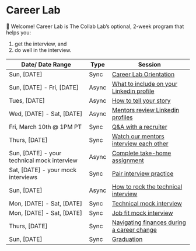 # Career Lab

👋 Welcome! Career Lab is The Collab Lab’s optional, 2-week program that helps you:

1. get the interview, and
2. do well in the interview.

| Date/ Date Range                            | Type  | Session |
| ------------------------------------------- | ----- | -------------------------------------------------------------------------------------------------------- |
| Sun, [DATE]                                 | Sync  | [Career Lab Orientation](./session-docs/orientation.md)                                                  |
| Sun, [DATE] - Fri, [DATE]                   | Async | [What to include on your Linkedin profile](./session-docs/what-to-include-on-linkedin.md)                |
| Tues, [DATE]                                | Async | [How to tell your story](./session-docs/how-to-tell-your-story.md)                                       |
| Wed, [DATE] - Sat, [DATE]                   | Async | [Mentors review Linkedin profiles](./session-docs/mentor-linkedin-review.md)                             |
| Fri, March 10th @ 1PM PT                    | Sync  | [Q&A with a recruiter](./session-docs/q-and-a-with-recruiter.md)                                         |
| Thurs, [DATE]                               | Sync  | [Watch our mentors interview each other](./session-docs/watch-mentors-interview.md)                      |
| Sun, [DATE] - your technical mock interview | Async | [Complete take-home assignment](./session-docs/complete-take-home-assignment.md)                         |
| Sat, [DATE] - your mock interviews          | Sync  | [Pair interview practice](./session-docs/pair-interview-practice.md)                                     |
| Sun, [DATE]                                 | Async | [How to rock the technical interview](./session-docs/rock-the-technical-interview.md)                    | s   |
| Mon, [DATE] - Sat, [DATE]                   | Sync  | [Technical mock interview](./session-docs/mock-interview-technical.md)                                   |
| Mon, [DATE] - Sat, [DATE]                   | Sync  | [Job fit mock interview](./session-docs/mock-interview-job-fit.md)                                       |
| Thurs, [DATE]                               | Sync  | [Navigating finances during a career change](./session-docs/navigating-finances-during-career-change.md) |
| Sun, [DATE]                                 | Sync  | [Graduation](./session-docs/graduation.md)                                                               |
